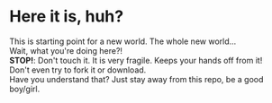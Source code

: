 # Here it is, huh?
This is starting point for a new world. The whole new world...
<br>Wait, what you're doing here?!
<br>**STOP!**: Don't touch it. It is very fragile. Keeps your hands off from it!
<br>Don't even try to fork it or download.
<br>Have you understand that? Just stay away from this repo, be a good boy/girl.
